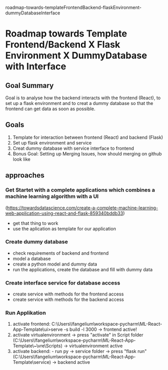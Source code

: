 roadmap-towards-templateFrontendBackend-flaskEnvironment-dummyDatabaseInterface
# Roadmap towards Template Frontend/Backend X Flask Environment X DummyDatabase with Interface
## Goal Summary
Goal is to analyse how the backend interacts with the frontend (React), to set up a flask environment and to creat a dummy database so that the frontend can get data as soon as possible.

## Goals
1. Template for interaction between frontend (React) and backend (Flask)
2. Set up flask environment and service
3. Creat dummy database with service interface to frontend
4. Bonus Goal: Setting up Merging Issues, how should merging on github look like

## approaches
### Get Startet with a complete applications which combines a machine learning algorithm with a UI
(https://towardsdatascience.com/create-a-complete-machine-learning-web-application-using-react-and-flask-859340bddb33)
- get that thing to work
- use the aplication as template for our application

### Create dummy database
- check requirements of backend and frontend
- model a database
- create a python model and dummy data
- run the applications, create the database and fill with dummy data

### Create interface service for database access
- create service with methods for the frontend access
- create service with methods for the backend access

### Run Applikation
1. activate frontend: C:\Users\Ifangelium\workspace-pycharm\ML-React-App-Template\ui>serve -s build -l 3000 -> frontend active!
2. activate virtualenvironment -> press "activate" in Script folder (C:\Users\Ifangelium\workspace-pycharm\ML-React-App-Template\\~\vre\Scripts) -> virtualenvironment active
3. activate backend: - run py -> service folder -> press "flask run" (C:\Users\Ifangelium\workspace-pycharm\ML-React-App-Template\service) -> backend active
